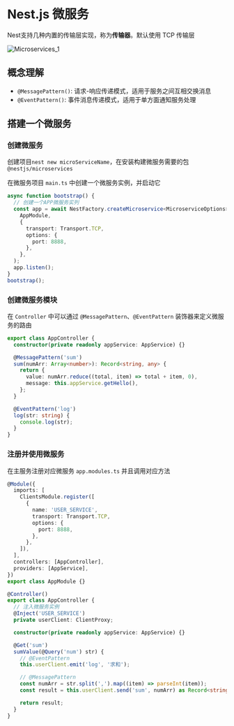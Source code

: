 # Nest.js 微服务

Nest支持几种内置的传输层实现，称为**传输器**。默认使用 TCP 传输层

![Microservices_1](http://nestjs.inode.club/assets/Microservices_1.png)

## 概念理解

- `@MessagePattern()`: 请求-响应传递模式，适用于服务之间互相交换消息
- `@EventPattern()`: 事件消息传递模式，适用于单方面通知服务处理

## 搭建一个微服务

### 创建微服务

创建项目`nest new microServiceName`，在安装构建微服务需要的包 `@nestjs/microservices`

在微服务项目 `main.ts` 中创建一个微服务实例，并启动它

```ts
async function bootstrap() {
  // 创建一个APP微服务实列
  const app = await NestFactory.createMicroservice<MicroserviceOptions>(
    AppModule,
    {
      transport: Transport.TCP,
      options: {
        port: 8888,
      },
    },
  );
  app.listen();
}
bootstrap();
```

### 创建微服务模块

在 `Controller` 中可以通过 `@MessagePattern`、`@EventPattern` 装饰器来定义微服务的路由

```ts
export class AppController {
  constructor(private readonly appService: AppService) {}

  @MessagePattern('sum')
  sum(numArr: Array<number>): Record<string, any> {
    return {
      value: numArr.reduce((total, item) => total + item, 0),
      message: this.appService.getHello(),
    };
  }

  @EventPattern('log')
  log(str: string) {
    console.log(str);
  }
}
```

### 注册并使用微服务

在主服务注册对应微服务 `app.modules.ts` 并且调用对应方法

```ts
@Module({
  imports: [
    ClientsModule.register([
      {
        name: 'USER_SERVICE',
        transport: Transport.TCP,
        options: {
          port: 8888,
        },
      },
    ]),
  ],
  controllers: [AppController],
  providers: [AppService],
})
export class AppModule {}
```

```ts
@Controller()
export class AppController {
  // 注入微服务实例
  @Inject('USER_SERVICE')
  private userClient: ClientProxy;

  constructor(private readonly appService: AppService) {}

  @Get('sum')
  sumValue(@Query('num') str) {
    // @EventPattern
    this.userClient.emit('log', '求和');

    // @MessagePattern
    const numArr = str.split(',').map((item) => parseInt(item));
    const result = this.userClient.send('sum', numArr) as Record<string, any>;

    return result;
  }
}
```
